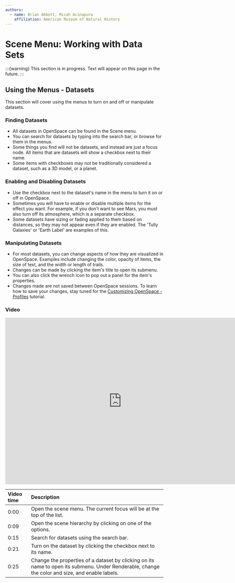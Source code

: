```yaml
---
authors:
  - name: Brian Abbott, Micah Acinapura
    affiliation: American Museum of Natural History
---
```



# Scene Menu: Working with Data Sets

:::{warning}
This section is in progress. Text will appear on this page in the future.
:::




## Using the Menus - Datasets
This section will cover using the menus to turn on and off or manipulate datasets.


### Finding Datasets
  - All datasets in OpenSpace can be found in the Scene menu.
  - You can search for datasets by typing into the search bar, or browse for them in the menus.
  - Some things you find will not be datasets, and instead are just a focus node. All items that are datasets will show a checkbox next to their name.
  - Some items with checkboxes may not be traditionally considered a dataset, such as a 3D model, or a planet.

### Enabling and Disabling Datasets
  - Use the checkbox next to the dataset's name in the menu to turn it on or off in OpenSpace.
  - Sometimes you will have to enable or disable multiple items for the effect you want. For example, if you don't want to see Mars, you must also turn off its atmosphere, which is a separate checkbox.
  - Some datasets have sizing or fading applied to them based on distances, so they may not appear even if they are enabled. The 'Tully Galaxies' or 'Earth Label' are examples of this.


### Manipulating Datasets
  - For most datasets, you can change aspects of how they are visualized in OpenSpace. Examples include changing the color, opacity of items, the size of text, and the width or length of trails.
  - Changes can be made by clicking the item's title to open its submenu.
  - You can also click the wrench icon to pop out a panel for the item's properties.
  - Changes made are not saved between OpenSpace sessions. To learn how to save your changes, stay tuned for the [Customizing OpenSpace - Profiles](/using-openspace/create-profile/index) tutorial.


### Video
<iframe width="740" height="530" src="https://www.youtube.com/embed/MGnsgElqo1w" frameborder="0" allow="autoplay; encrypted-media" allowfullscreen></iframe>

| Video time | Description |
|:-------------|:------------------|
| 0:00 | Open the scene menu. The current focus will be at the top of the list. |
| 0:09 | Open the scene hierarchy by clicking on one of the options. |
| 0:15 | Search for datasets using the search bar. |
| 0:21 | Turn on the dataset by clicking the checkbox next to its name. |
| 0:25 | Change the properties of a dataset by clicking on its name to open its submenu. Under Renderable, change the color and size, and enable labels. |
